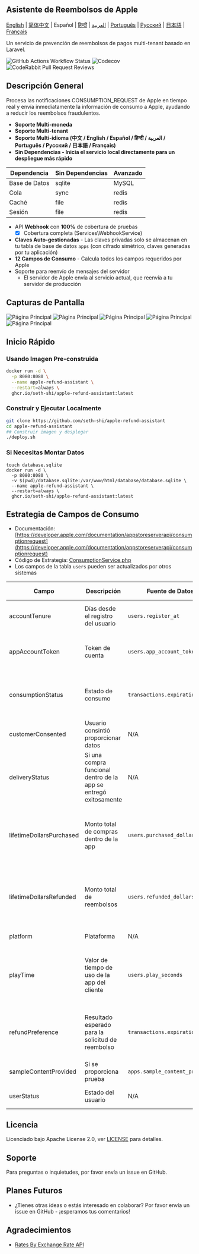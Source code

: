 
## Asistente de Reembolsos de Apple

[English](./README.md) | [简体中文](./README.zh.md) | Español | [हिन्दी](./README.hi.md) | [العربية](./README.ar.md) | [Português](./README.pt.md) | [Русский](./README.ru.md) | [日本語](./README.ja.md) | [Français](./README.fr.md)

Un servicio de prevención de reembolsos de pagos multi-tenant basado en Laravel.

![GitHub Actions Workflow Status](https://img.shields.io/github/actions/workflow/status/seth-shi/apple-refund-assistant/laravel.yml)
![Codecov](https://img.shields.io/codecov/c/github/seth-shi/apple-refund-assistant)
![CodeRabbit Pull Request Reviews](https://img.shields.io/coderabbit/prs/github/seth-shi/apple-refund-assistant?utm_source=oss&utm_medium=github&utm_campaign=seth-shi%2Fapple-refund-assistant&labelColor=171717&color=FF570A&link=https%3A%2F%2Fcoderabbit.ai&label=CodeRabbit+Reviews)

## Descripción General

Procesa las notificaciones CONSUMPTION_REQUEST de Apple en tiempo real y envía inmediatamente la información de consumo a Apple, ayudando a reducir los reembolsos fraudulentos.


- **Soporte Multi-moneda**
- **Soporte Multi-tenant**
- **Soporte Multi-idioma (中文 / English / Español / हिन्दी / العربية / Português / Русский / 日本語 / Français)**
- **Sin Dependencias - Inicia el servicio local directamente para un despliegue más rápido**

| Dependencia | Sin Dependencias |  Avanzado   |
|-----|--|-----|
|  Base de Datos   | sqlite | MySQL |
|  Cola   | sync | redis  |
|  Caché   | file | redis  |
|   Sesión | file |  redis   |
- API **Webhook** con **100%** de cobertura de pruebas
    - [x] Cobertura completa (Services\WebhookService)
- **Claves Auto-gestionadas** - Las claves privadas solo se almacenan en tu tabla de base de datos `apps` (con cifrado simétrico, claves generadas por tu aplicación)
- **12 Campos de Consumo** - Calcula todos los campos requeridos por Apple
- Soporte para reenvío de mensajes del servidor
  - El servidor de Apple envía al servicio actual, que reenvía a tu servidor de producción

 
## Capturas de Pantalla
![Página Principal](assets/0.png)
![Página Principal](assets/1.png)
![Página Principal](assets/2.png)
![Página Principal](assets/3.png)
![Página Principal](assets/4.png)


## Inicio Rápido
### Usando Imagen Pre-construida
```bash
docker run -d \
  -p 8080:8080 \
  --name apple-refund-assistant \
  --restart=always \
  ghcr.io/seth-shi/apple-refund-assistant:latest
```


### Construir y Ejecutar Localmente
```bash
git clone https://github.com/seth-shi/apple-refund-assistant
cd apple-refund-assistant
## Construir imagen y desplegar
./deploy.sh
```

### Si Necesitas Montar Datos
```
touch database.sqlite
docker run -d \
  -p 8080:8080 \
  -v $(pwd)/database.sqlite:/var/www/html/database/database.sqlite \
  --name apple-refund-assistant \
  --restart=always \
  ghcr.io/seth-shi/apple-refund-assistant:latest
```

## Estrategia de Campos de Consumo
* Documentación: [https://developer.apple.com/documentation/appstoreserverapi/consumptionrequest](https://developer.apple.com/documentation/appstoreserverapi/consumptionrequest)
* Código de Estrategia: [ConsumptionService.php](./app/Services/ConsumptionService.php) 
* Los campos de la tabla `users` pueden ser actualizados por otros sistemas

| Campo                       | Descripción                | Fuente de Datos                          | Regla de Cálculo                                                                                           |
|--------------------------|-------------------|--------------------------------|------------------------------------------------------------------------------------------------|
| accountTenure            | Días desde el registro del usuario            | `users.register_at`            | Tiempo actual menos tiempo de registro                                                                                     |
| appAccountToken          | Token de cuenta          | `users.app_account_token`      | [Debe pasarse cuando el cliente crea el pedido](https://developer.apple.com/documentation/StoreKit/Transaction/appAccountToken) |
| consumptionStatus        | Estado de consumo              | `transactions.expiration_date` | Comparar con el tiempo actual, devolver consumido si expiró                                                                              |
| customerConsented        | Usuario consintió proporcionar datos          | N/A                              | Valor fijo `true`                                                                                       |
| deliveryStatus           | Si una compra funcional dentro de la app se entregó exitosamente | N/A                              | Valor fijo `0` (entrega normal)                                                                                    |
| lifetimeDollarsPurchased | Monto total de compras dentro de la app             | `users.purchased_dollars`      | Acumulado basado en eventos de transacción de Apple, o puedes acumular manualmente                                                                        |
| lifetimeDollarsRefunded  | Monto total de reembolsos             | `users.refunded_dollars`       | Acumulado basado en eventos de reembolso de Apple, o puedes acumular manualmente                                                                        |
| platform                 | Plataforma                | N/A                              | Valor fijo `1` (apple)                                                                                   |
| playTime                 | Valor de tiempo de uso de la app del cliente        | `users.play_seconds`           | Tu sistema necesita soportar la actualización de este campo, de lo contrario es `0`                                                                          |
| refundPreference         | Resultado esperado para la solicitud de reembolso         | `transactions.expiration_date` | Comparar con el tiempo actual, preferir rechazar el reembolso si expiró                                                                             |
| sampleContentProvided    | Si se proporciona prueba            | `apps.sample_content_provided` | Configurar al crear la app                                                                                      |
| userStatus               | Estado del usuario              | N/A                              | Valor fijo `1` (usuario normal)                                                                                   |



## Licencia

Licenciado bajo Apache License 2.0, ver [LICENSE](./LICENSE) para detalles.

## Soporte

Para preguntas o inquietudes, por favor envía un issue en GitHub.

## Planes Futuros
- ¿Tienes otras ideas o estás interesado en colaborar? Por favor envía un issue en GitHub - ¡esperamos tus comentarios!

## Agradecimientos
* [Rates By Exchange Rate API](https://www.exchangerate-api.com)

